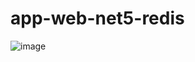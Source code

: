 # app-web-net5-redis

![image](https://user-images.githubusercontent.com/84750652/130441352-4b25b824-f12b-409c-8a75-91cab8397e25.png)
